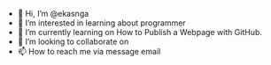 - 👋 Hi, I’m @ekasnga
- 👀 I’m interested in learning about programmer
- 🌱 I’m currently learning on How to Publish a Webpage with GitHub.
- 💞️ I’m looking to collaborate on 
- 📫 How to reach me via message email
<!---
ekasnga/ekasnga is a ✨ special ✨ repository because its `README.md` (this file) appears on your GitHub profile.
You can click the Preview link to take a look at your changes.
--->
